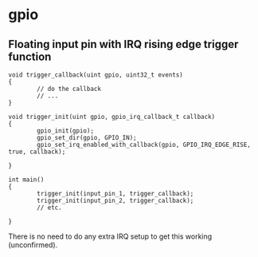 # gpio

## Floating input pin with IRQ rising edge trigger function

```
void trigger_callback(uint gpio, uint32_t events)
{
        // do the callback
        // ...
}

void trigger_init(uint gpio, gpio_irq_callback_t callback)
{
        gpio_init(gpio);
        gpio_set_dir(gpio, GPIO_IN);
        gpio_set_irq_enabled_with_callback(gpio, GPIO_IRQ_EDGE_RISE, true, callback);

}

int main()
{
        trigger_init(input_pin_1, trigger_callback);
        trigger_init(input_pin_2, trigger_callback);
        // etc.

}
```

There is no need to do any extra IRQ setup to get this working (unconfirmed).

